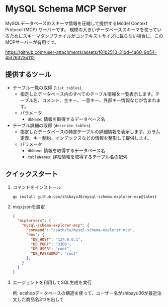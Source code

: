 # MySQL Schema MCP Server

MySQLデータベースのスキーマ情報を圧縮して提供するModel Context Protocol (MCP) サーバーです。
規模の大きいデータベーススキーマを使っているためにスキーマダンプファイルがコンテキストサイズに載らない場合に、このMCPサーバーが有用です。

https://github.com/user-attachments/assets/f81b2513-31bd-4a60-9b54-45f76323d112

## 提供するツール

- テーブル一覧の取得 (`list_tables`)
  - 指定したデータベース内のすべてのテーブル情報を一覧表示します。テーブル名、コメント、主キー、一意キー、外部キー情報などが含まれます。
  - パラメータ
    - `dbName`: 情報を取得するデータベース名
- テーブル詳細の取得 (`describe_tables`)
  - 指定したデータベースの特定テーブルの詳細情報を表示します。カラム定義、キー制約、インデックスなどの情報を整形して提供します。
  - パラメータ
    - `dbName`: 情報を取得するデータベース名
    - `tableNames`: 詳細情報を取得するテーブル名の配列

## クイックスタート
1. コマンドをインストール

    ```
    go install github.com/shibayu36/mysql-schema-explorer-mcp@latest
    ```

2. mcp.jsonを設定

    ```json
    {
      "mcpServers": {
        "mysql-schema-explorer-mcp": {
          "command": "/path/to/mysql-schema-explorer-mcp",
          "env": {
            "DB_HOST": "127.0.0.1",
            "DB_PORT": "3306",
            "DB_USER": "root",
            "DB_PASSWORD": "root"
          },
        }
      }
    }
    ```

3. エージェントを利用してSQL生成を実行

    例: ecshopデータベースの構造を使って、ユーザー名がshibayu36が最近注文した商品名3つを出して
